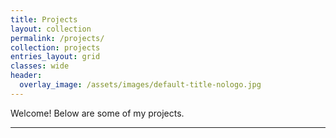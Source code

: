 ```yaml
---
title: Projects
layout: collection
permalink: /projects/
collection: projects
entries_layout: grid
classes: wide
header:
  overlay_image: /assets/images/default-title-nologo.jpg
---
```



Welcome! Below are some of my projects.
<hr class="solid">
